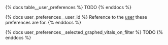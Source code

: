{% docs table__user_preferences %}
TODO
{% enddocs %}

{% docs user_preferences__user_id %}
Reference to the [user](#!/source/source.tamanu.tamanu.users) these preferences are for.
{% enddocs %}

{% docs user_preferences__selected_graphed_vitals_on_filter %}
TODO
{% enddocs %}
